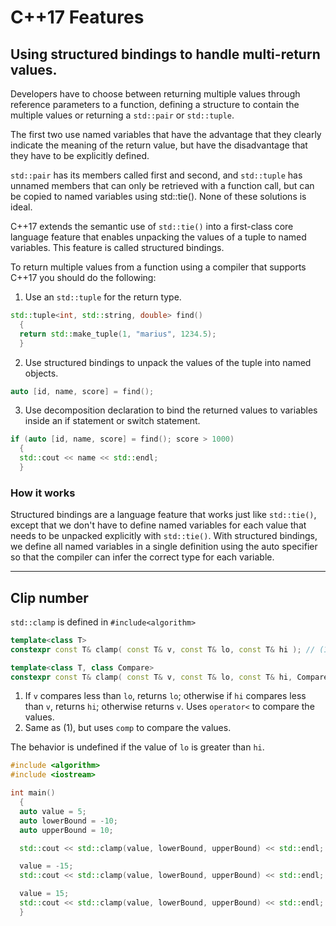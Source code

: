 # C++17 Features

## Using structured bindings to handle multi-return values.

Developers have to choose between returning multiple values through reference parameters to a function, defining a structure to contain the multiple values or returning a `std::pair` or `std::tuple`.

The first two use named variables that have the advantage that they clearly indicate the meaning of the return value,
but have the disadvantage that they have to be explicitly defined.

`std::pair` has its members called first and second, and `std::tuple` has unnamed members that can only
be retrieved with a function call, but can be copied to named variables using std::tie().
None of these solutions is ideal.

C++17 extends the semantic use of `std::tie()` into a first-class core language feature that
enables unpacking the values of a tuple to named variables. This feature is called structured
bindings.

To return multiple values from a function using a compiler that supports C++17 you should
do the following:

1. Use an `std::tuple` for the return type.

```cpp
std::tuple<int, std::string, double> find()
  {
  return std::make_tuple(1, "marius", 1234.5);
  }
```

2. Use structured bindings to unpack the values of the tuple into named objects.

```cpp
auto [id, name, score] = find();
```

3. Use decomposition declaration to bind the returned values to variables inside an if statement or switch statement.

```cpp
if (auto [id, name, score] = find(); score > 1000)
  {
  std::cout << name << std::endl;
  }
```

### How it works

Structured bindings are a language feature that works just like `std::tie()`, except that we
don't have to define named variables for each value that needs to be unpacked explicitly
with `std::tie()`. With structured bindings, we define all named variables in a single
definition using the auto specifier so that the compiler can infer the correct type for each
variable.

---

## Clip number

`std::clamp` is defined in `#include<algorithm>`

```cpp
template<class T>
constexpr const T& clamp( const T& v, const T& lo, const T& hi ); // (1)(since C++17)

template<class T, class Compare>
constexpr const T& clamp( const T& v, const T& lo, const T& hi, Compare comp ); // (2)(since C++17)

```

1) If `v` compares less than `lo`, returns `lo`; otherwise if `hi` compares less than `v`, returns `hi`; otherwise returns `v`. Uses `operator<` to compare the values.
2) Same as (1), but uses `comp` to compare the values.

The behavior is undefined if the value of `lo` is greater than `hi`.

```cpp
#include <algorithm>
#include <iostream>

int main()
  {
  auto value = 5;
  auto lowerBound = -10;
  auto upperBound = 10;

  std::cout << std::clamp(value, lowerBound, upperBound) << std::endl; // 5

  value = -15;
  std::cout << std::clamp(value, lowerBound, upperBound) << std::endl; // -10

  value = 15;
  std::cout << std::clamp(value, lowerBound, upperBound) << std::endl; // 10
  }

```
